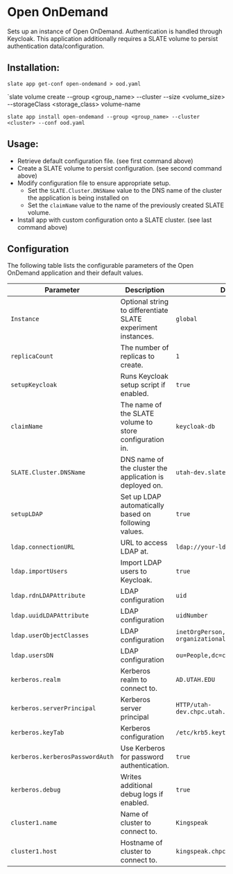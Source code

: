 # Open OnDemand

Sets up an instance of Open OnDemand.
Authentication is handled through Keycloak.
This application additionally requires a SLATE volume to persist authentication data/configuration.

## Installation:

`slate app get-conf open-ondemand > ood.yaml`

`slate volume create --group <group_name> --cluster <cluster> --size <volume_size> --storageClass <storage_class> volume-name

`slate app install open-ondemand --group <group_name> --cluster <cluster> --conf ood.yaml`


## Usage:

* Retrieve default configuration file. (see first command above)
* Create a SLATE volume to persist configuration. (see second command above)
* Modify configuration file to ensure appropriate setup.
	* Set the `SLATE.Cluster.DNSName` value to the DNS name of the cluster the application is being installed on
	* Set the `claimName` value to the name of the previously created SLATE volume.
* Install app with custom configuration onto a SLATE cluster. (see last command above)


## Configuration

The following table lists the configurable parameters of the Open OnDemand application and their default values.

|           Parameter           |           Description           |           Default           |
|-------------------------------|---------------------------------|-----------------------------|
|`Instance`| Optional string to differentiate SLATE experiment instances. |`global`|
|`replicaCount`| The number of replicas to create. |`1`|
|`setupKeycloak`| Runs Keycloak setup script if enabled. |`true`|
|`claimName`| The name of the SLATE volume to store configuration in. |`keycloak-db`| 
|`SLATE.Cluster.DNSName`| DNS name of the cluster the application is deployed on. |`utah-dev.slateci.net`|
|`setupLDAP`| Set up LDAP automatically based on following values. |`true`| 
|`ldap.connectionURL`| URL to access LDAP at. |`ldap://your-ldap-here`| 
|`ldap.importUsers`| Import LDAP users to Keycloak. |`true`| 
|`ldap.rdnLDAPAttribute`| LDAP configuration |`uid`| 
|`ldap.uuidLDAPAttribute`| LDAP configuration |`uidNumber`| 
|`ldap.userObjectClasses`| LDAP configuration |`inetOrgPerson, organizationalPerson`| 
|`ldap.usersDN`| LDAP configuration |`ou=People,dc=chpc,dc=utah,dc=edu`| 
|`kerberos.realm`| Kerberos realm to connect to. |`AD.UTAH.EDU`| 
|`kerberos.serverPrincipal`| Kerberos server principal |`HTTP/utah-dev.chpc.utah.edu@AD.UTAH.EDU`| 
|`kerberos.keyTab`| Kerberos configuration |`/etc/krb5.keytab`| 
|`kerberos.kerberosPasswordAuth`| Use Kerberos for password authentication. |`true`| 
|`kerberos.debug`| Writes additional debug logs if enabled. |`true`| 
|`cluster1.name`| Name of cluster to connect to. |`Kingspeak`| 
|`cluster1.host`| Hostname of cluster to connect to. |`kingspeak.chpc.utah.edu`| 

